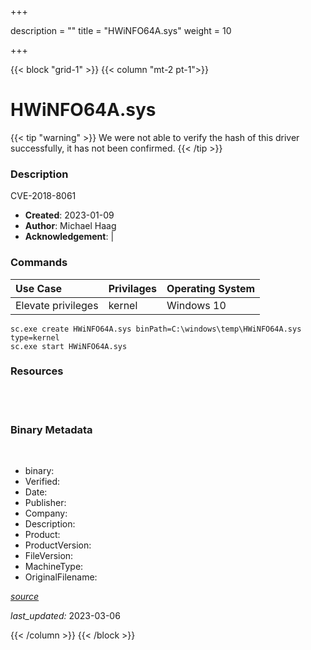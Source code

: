 +++

description = ""
title = "HWiNFO64A.sys"
weight = 10

+++


{{< block "grid-1" >}}
{{< column "mt-2 pt-1">}}




# HWiNFO64A.sys 


{{< tip "warning" >}}
We were not able to verify the hash of this driver successfully, it has not been confirmed.
{{< /tip >}}




### Description


CVE-2018-8061


- **Created**: 2023-01-09
- **Author**: Michael Haag
- **Acknowledgement**:  | [](https://twitter.com/)

### Commands

| Use Case | Privilages | Operating System | 
|:---- | ---- | ---- |
| Elevate privileges | kernel | Windows 10 |

```
sc.exe create HWiNFO64A.sys binPath=C:\windows\temp\HWiNFO64A.sys type=kernel
sc.exe start HWiNFO64A.sys
```

### Resources
<br>

<br>


### Binary Metadata
<br>



- binary: 
- Verified: 
- Date: 
- Publisher: 
- Company: 
- Description: 
- Product: 
- ProductVersion: 
- FileVersion: 
- MachineType: 
- OriginalFilename: 

[*source*](https://github.com/magicsword-io/LOLDrivers/tree/main/yaml/hwinfo64a.sys.yml)

*last_updated:* 2023-03-06


{{< /column >}}
{{< /block >}}
